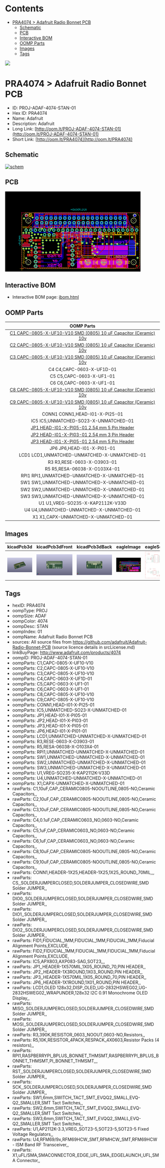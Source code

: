 



Contents
========

* [PRA4074 > Adafruit Radio Bonnet PCB](#pra4074--adafruit-radio-bonnet-pcb)
	* [Schematic](#schematic)
	* [PCB](#pcb)
	* [Interactive BOM](#interactive-bom)
	* [OOMP Parts](#oomp-parts)
	* [Images](#images)
	* [Tags](#tags)
  
![][im]
# PRA4074 > Adafruit Radio Bonnet PCB

- ID: PROJ-ADAF-4074-STAN-01
- Hex ID: PRA4074
- Name: Adafruit
- Description: Adafruit
- Long Link: [http://oom.lt/PROJ-ADAF-4074-STAN-01](http://oom.lt/PROJ-ADAF-4074-STAN-01)
- Short Link: [http://oom.lt/PRA4074](http://oom.lt/PRA4074)

## Schematic
  
[![schem](eagleSchemImage.png)](eagleSchemImage.png)
## PCB
  
[![pcb](eagleImage.png)](eagleImage.png)
## Interactive BOM

- Interactive BOM page: [ibom.html](https://htmlpreview.github.io/?https://github.com/oomlout/oomlout_OOMP_projects/blob/main/PROJ-ADAF-4074-STAN-01/kicad/bom/ibom.html)

## OOMP Parts
  

|OOMP Parts|
| :---: |
|[C1 CAPC-0805-X-UF10-V10 SMD (0805) 10 uF Capacitor (Ceramic) 10v](https://github.com/oomlout/oomlout_OOMP_parts/tree/main/CAPC-0805-X-UF10-V10/)|
|[C2 CAPC-0805-X-UF10-V10 SMD (0805) 10 uF Capacitor (Ceramic) 10v](https://github.com/oomlout/oomlout_OOMP_parts/tree/main/CAPC-0805-X-UF10-V10/)|
|[C3 CAPC-0805-X-UF10-V10 SMD (0805) 10 uF Capacitor (Ceramic) 10v](https://github.com/oomlout/oomlout_OOMP_parts/tree/main/CAPC-0805-X-UF10-V10/)|
|C4 C4,CAPC-0603-X-UF1D-01|
|C5 C5,CAPC-0603-X-UF1-01|
|C6 C6,CAPC-0603-X-UF1-01|
|[C8 CAPC-0805-X-UF10-V10 SMD (0805) 10 uF Capacitor (Ceramic) 10v](https://github.com/oomlout/oomlout_OOMP_parts/tree/main/CAPC-0805-X-UF10-V10/)|
|[C9 CAPC-0805-X-UF10-V10 SMD (0805) 10 uF Capacitor (Ceramic) 10v](https://github.com/oomlout/oomlout_OOMP_parts/tree/main/CAPC-0805-X-UF10-V10/)|
|CONN1 CONN1,HEAD-I01-X-PI25-01|
|IC5 IC5,UNMATCHED-SO23-X-UNMATCHED-01|
|[JP1 HEAD-I01-X-PI05-01 2.54 mm 5 Pin Header](https://github.com/oomlout/oomlout_OOMP_parts/tree/main/HEAD-I01-X-PI05-01/)|
|[JP2 HEAD-I01-X-PI03-01 2.54 mm 3 Pin Header](https://github.com/oomlout/oomlout_OOMP_parts/tree/main/HEAD-I01-X-PI03-01/)|
|[JP3 HEAD-I01-X-PI05-01 2.54 mm 5 Pin Header](https://github.com/oomlout/oomlout_OOMP_parts/tree/main/HEAD-I01-X-PI05-01/)|
|JP6 JP6,HEAD-I01-X-PI01-01|
|LCD1 LCD1,UNMATCHED-UNMATCHED-X-UNMATCHED-01|
|R3 R3,RESE-0603-X-O3903-01|
|R5 R5,RESA-06038-X-O103X4-01|
|RPI1 RPI1,UNMATCHED-UNMATCHED-X-UNMATCHED-01|
|SW1 SW1,UNMATCHED-UNMATCHED-X-UNMATCHED-01|
|SW2 SW2,UNMATCHED-UNMATCHED-X-UNMATCHED-01|
|SW3 SW3,UNMATCHED-UNMATCHED-X-UNMATCHED-01|
|U1 U1,VREG-SO235-X-KAP2112K-V33D|
|U4 U4,UNMATCHED-UNMATCHED-X-UNMATCHED-01|
|X1 X1,CAPX-UNMATCHED-X-UNMATCHED-01|

## Images
  
  

|kicadPcb3d|kicadPcb3dFront|kicadPcb3dBack|eagleImage|eagleSchemImage|
| :---: | :---: | :---: | :---: | :---: |
|[![kicadPcb3d](kicadPcb3d_140.png)](kicadPcb3d.png)|[![kicadPcb3dFront](kicadPcb3dFront_140.png)](kicadPcb3dFront.png)|[![kicadPcb3dBack](kicadPcb3dBack_140.png)](kicadPcb3dBack.png)|[![eagleImage](eagleImage_140.png)](eagleImage.png)|[![eagleSchemImage](eagleSchemImage_140.png)](eagleSchemImage.png)|

## Tags

- hexID: PRA4074
- oompType: PROJ
- oompSize: ADAF
- oompColor: 4074
- oompDesc: STAN
- oompIndex: 01
- oompName: Adafruit Radio Bonnet PCB
- sources: All source files from https://github.com/adafruit/Adafruit-Radio-Bonnet-PCB (source licence details in srcLicense.md)
- linkBuyPage: http://www.adafruit.com/products/4074
- oompID: PROJ-ADAF-4074-STAN-01
- oompParts: C1,CAPC-0805-X-UF10-V10
- oompParts: C2,CAPC-0805-X-UF10-V10
- oompParts: C3,CAPC-0805-X-UF10-V10
- oompParts: C4,CAPC-0603-X-UF1D-01
- oompParts: C5,CAPC-0603-X-UF1-01
- oompParts: C6,CAPC-0603-X-UF1-01
- oompParts: C8,CAPC-0805-X-UF10-V10
- oompParts: C9,CAPC-0805-X-UF10-V10
- oompParts: CONN1,HEAD-I01-X-PI25-01
- oompParts: IC5,UNMATCHED-SO23-X-UNMATCHED-01
- oompParts: JP1,HEAD-I01-X-PI05-01
- oompParts: JP2,HEAD-I01-X-PI03-01
- oompParts: JP3,HEAD-I01-X-PI05-01
- oompParts: JP6,HEAD-I01-X-PI01-01
- oompParts: LCD1,UNMATCHED-UNMATCHED-X-UNMATCHED-01
- oompParts: R3,RESE-0603-X-O3903-01
- oompParts: R5,RESA-06038-X-O103X4-01
- oompParts: RPI1,UNMATCHED-UNMATCHED-X-UNMATCHED-01
- oompParts: SW1,UNMATCHED-UNMATCHED-X-UNMATCHED-01
- oompParts: SW2,UNMATCHED-UNMATCHED-X-UNMATCHED-01
- oompParts: SW3,UNMATCHED-UNMATCHED-X-UNMATCHED-01
- oompParts: U1,VREG-SO235-X-KAP2112K-V33D
- oompParts: U4,UNMATCHED-UNMATCHED-X-UNMATCHED-01
- oompParts: X1,CAPX-UNMATCHED-X-UNMATCHED-01
- rawParts: C1,10uF,CAP_CERAMIC0805-NOOUTLINE,0805-NO,Ceramic Capacitors,,
- rawParts: C2,10uF,CAP_CERAMIC0805-NOOUTLINE,0805-NO,Ceramic Capacitors,,
- rawParts: C3,10uF,CAP_CERAMIC0805-NOOUTLINE,0805-NO,Ceramic Capacitors,,
- rawParts: C4,0.1uF,CAP_CERAMIC0603_NO,0603-NO,Ceramic Capacitors,,
- rawParts: C5,1uF,CAP_CERAMIC0603_NO,0603-NO,Ceramic Capacitors,,
- rawParts: C6,1uF,CAP_CERAMIC0603_NO,0603-NO,Ceramic Capacitors,,
- rawParts: C8,10uF,CAP_CERAMIC0805-NOOUTLINE,0805-NO,Ceramic Capacitors,,
- rawParts: C9,10uF,CAP_CERAMIC0805-NOOUTLINE,0805-NO,Ceramic Capacitors,,
- rawParts: CONN1,HEADER-1X25,HEADER-1X25,1X25_ROUND_70MIL,,,
- rawParts: CS,,SOLDERJUMPERCLOSED,SOLDERJUMPER_CLOSEDWIRE,SMD Solder JUMPER,,
- rawParts: DIO0,,SOLDERJUMPERCLOSED,SOLDERJUMPER_CLOSEDWIRE,SMD Solder JUMPER,,
- rawParts: DIO1,,SOLDERJUMPERCLOSED,SOLDERJUMPER_CLOSEDWIRE,SMD Solder JUMPER,,
- rawParts: DIO2,,SOLDERJUMPERCLOSED,SOLDERJUMPER_CLOSEDWIRE,SMD Solder JUMPER,,
- rawParts: FID1,FIDUCIAL_1MM,FIDUCIAL_1MM,FIDUCIAL_1MM,Fiducial Alignment Points,EXCLUDE,
- rawParts: FID2,FIDUCIAL_1MM,FIDUCIAL_1MM,FIDUCIAL_1MM,Fiducial Alignment Points,EXCLUDE,
- rawParts: IC5,APX803,AXP083-SAG,SOT23,,,
- rawParts: JP1,,HEADER-1X570MIL,1X05_ROUND_70,PIN HEADER,,
- rawParts: JP2,,HEADER-1X3ROUND,1X03_ROUND,PIN HEADER,,
- rawParts: JP3,,HEADER-1X570MIL,1X05_ROUND_70,PIN HEADER,,
- rawParts: JP6,,HEADER-1X1ROUND,1X01_ROUND,PIN HEADER,,
- rawParts: LCD1,OLED 128x32,DISP_OLED_UG-2832HSWEG02,UG-2832HSWEG02_WRAPUNDER,128x32 I2C 0.91 Monochrome OLED Display,,
- rawParts: MISO,,SOLDERJUMPERCLOSED,SOLDERJUMPER_CLOSEDWIRE,SMD Solder JUMPER,,
- rawParts: MOSI,,SOLDERJUMPERCLOSED,SOLDERJUMPER_CLOSEDWIRE,SMD Solder JUMPER,,
- rawParts: R3,390K,RESISTOR_0603_NOOUT,0603-NO,Resistors,,
- rawParts: R5,10K,RESISTOR_4PACK,RESPACK_4X0603,Resistor Packs (4 resistors),,
- rawParts: RPI1,RASPBERRYPI_BPLUS_BONNET_THMSMT,RASPBERRYPI_BPLUS_BONNET_THMSMT,PI_BONNET_THMSMT,,,
- rawParts: RST,,SOLDERJUMPERCLOSED,SOLDERJUMPER_CLOSEDWIRE,SMD Solder JUMPER,,
- rawParts: SCK,,SOLDERJUMPERCLOSED,SOLDERJUMPER_CLOSEDWIRE,SMD Solder JUMPER,,
- rawParts: SW1,6mm,SWITCH_TACT_SMT_EVQQ2_SMALL,EVQ-Q2_SMALLER,SMT Tact Switches,,
- rawParts: SW2,6mm,SWITCH_TACT_SMT_EVQQ2_SMALL,EVQ-Q2_SMALLER,SMT Tact Switches,,
- rawParts: SW3,6mm,SWITCH_TACT_SMT_EVQQ2_SMALL,EVQ-Q2_SMALLER,SMT Tact Switches,,
- rawParts: U1,AP2112K-3.3,VREG_SOT23-5,SOT23-5,SOT23-5 Fixed Voltage Regulators,,
- rawParts: U4,RFM69/9x,RFM69HCW_SMT,RFMHCW_SMT,RFM69HCW - ISM Band RF Transceiver,,
- rawParts: X1,uFL/SMA,SMACONNECTOR_EDGE_UFL,SMA_EDGELAUNCH_UFL,SMA Connector,,



[im]: kicadPcb3d_450.png
